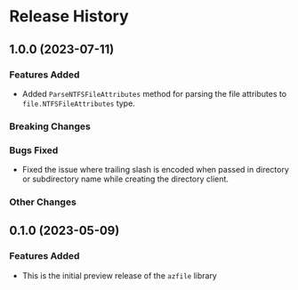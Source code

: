 # Release History

## 1.0.0 (2023-07-11)

### Features Added

* Added `ParseNTFSFileAttributes` method for parsing the file attributes to `file.NTFSFileAttributes` type.

### Breaking Changes

### Bugs Fixed

* Fixed the issue where trailing slash is encoded when passed in directory or subdirectory name while creating the directory client.

### Other Changes

## 0.1.0 (2023-05-09)

### Features Added

* This is the initial preview release of the `azfile` library
